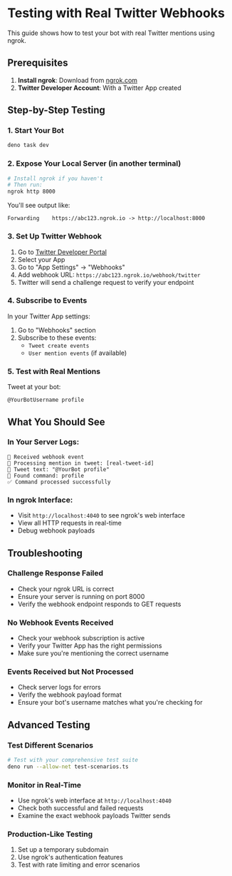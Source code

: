 # Testing with Real Twitter Webhooks

This guide shows how to test your bot with real Twitter mentions using ngrok.

## Prerequisites

1. **Install ngrok**: Download from [ngrok.com](https://ngrok.com/)
2. **Twitter Developer Account**: With a Twitter App created

## Step-by-Step Testing

### 1. Start Your Bot
```bash
deno task dev
```

### 2. Expose Your Local Server (in another terminal)
```bash
# Install ngrok if you haven't
# Then run:
ngrok http 8000
```

You'll see output like:
```
Forwarding    https://abc123.ngrok.io -> http://localhost:8000
```

### 3. Set Up Twitter Webhook

1. Go to [Twitter Developer Portal](https://developer.twitter.com/en/portal/dashboard)
2. Select your App
3. Go to "App Settings" → "Webhooks"
4. Add webhook URL: `https://abc123.ngrok.io/webhook/twitter`
5. Twitter will send a challenge request to verify your endpoint

### 4. Subscribe to Events

In your Twitter App settings:
1. Go to "Webhooks" section
2. Subscribe to these events:
   - `Tweet create events`
   - `User mention events` (if available)

### 5. Test with Real Mentions

Tweet at your bot:
```
@YourBotUsername profile
```

## What You Should See

### In Your Server Logs:
```
📨 Received webhook event
📢 Processing mention in tweet: [real-tweet-id]
📝 Tweet text: "@YourBot profile"
🎯 Found command: profile
✅ Command processed successfully
```

### In ngrok Interface:
- Visit `http://localhost:4040` to see ngrok's web interface
- View all HTTP requests in real-time
- Debug webhook payloads

## Troubleshooting

### Challenge Response Failed
- Check your ngrok URL is correct
- Ensure your server is running on port 8000
- Verify the webhook endpoint responds to GET requests

### No Webhook Events Received
- Check your webhook subscription is active
- Verify your Twitter App has the right permissions
- Make sure you're mentioning the correct username

### Events Received but Not Processed
- Check server logs for errors
- Verify the webhook payload format
- Ensure your bot's username matches what you're checking for

## Advanced Testing

### Test Different Scenarios
```bash
# Test with your comprehensive test suite
deno run --allow-net test-scenarios.ts
```

### Monitor in Real-Time
- Use ngrok's web interface at `http://localhost:4040`
- Check both successful and failed requests
- Examine the exact webhook payloads Twitter sends

### Production-Like Testing
1. Set up a temporary subdomain
2. Use ngrok's authentication features
3. Test with rate limiting and error scenarios 